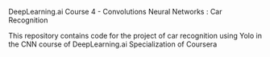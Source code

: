 DeepLearning.ai Course 4 - Convolutions Neural Networks : Car Recognition 

This repository contains code for the project of car recognition using Yolo in the CNN course of DeepLearning.ai Specialization of Coursera 
